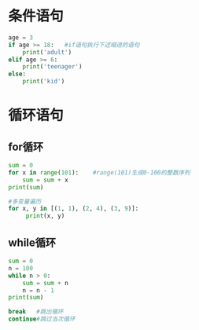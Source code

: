 # 条件语句

```python
age = 3
if age >= 18:	#if语句执行下述缩进的语句
    print('adult')
elif age >= 6:
    print('teenager')
else:
    print('kid')
```





# 循环语句

## for循环

```python
sum = 0
for x in range(101):	#range(101)生成0-100的整数序列
    sum = sum + x
print(sum)

#多变量遍历
for x, y in [(1, 1), (2, 4), (3, 9)]:
     print(x, y)
```



## while循环

```python
sum = 0
n = 100
while n > 0:
    sum = sum + n
    n = n - 1
print(sum)
```

```python
break	#跳出循环
continue#跳过当次循环
```


